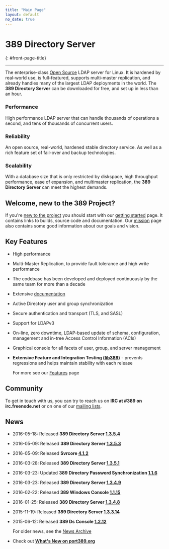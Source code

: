 ```yaml
---
title: "Main Page"
layout: default
no_date: true
---
```


# 389 Directory Server
{: #front-page-title}

---

The enterprise-class [Open Source](docs/389ds/FAQ/licensing.html) LDAP server for Linux. It is hardened by real-world use, is full-featured, supports multi-master replication, and already handles many of the largest LDAP deployments in the world.  The **389 Directory Server** can be downloaded for free, and set up in less than an hour.

<div id="front-page-columns" class="container-fluid">
  <div class="row">
    <div class="col-xs-12 col-md-4">
      <h3 class="front-page-column-title">
        Performance
      </h3>
      <p class="front-page-column-text">
        High performance LDAP server that can handle thousands of operations a
        second, and tens of thousands of concurrent users.
       </p>
    </div>
    <div class="col-xs-12 col-md-4">
      <h3 class="front-page-column-title">
        Reliability
      </h3>
      <p class="front-page-column-text">
        An open source, real-world, hardened stable directory service.  As well as a
        rich feature set of fail-over and backup technologies.
      </p>
    </div>
    <div class="col-xs-12 col-md-4">
      <h3 class="front-page-column-title">
        Scalability
      </h3>
      <p class="front-page-column-text">
        With a database size that is only restricted by diskspace, high throughput
        performance, ease of expansion, and multimaster replication, the <strong>
        389 Directory Server</strong> can meet the highest demands.
      </p>
    </div>
  </div>
</div>

## Welcome, new to the 389 Project?

If you're [new to the project](docs/389ds/users.html) you should start with
our [getting started](docs/389ds/FAQ/getting-started.html) page. It contains
links to builds, source code and documentation. Our
[mission](docs/389ds/FAQ/mission.html) page also contains some good
information about our goals and vision.

## Key Features

-   High performance
-   Multi-Master Replication, to provide fault tolerance and high write performance
-   The codebase has been developed and deployed continuously by the same team for more than a decade
-   Extensive [documentation](https://access.redhat.com/site/documentation/Red_Hat_Directory_Server/)
-   Active Directory user and group synchronization
-   Secure authentication and transport (TLS, and SASL)
-   Support for LDAPv3
-   On-line, zero downtime, LDAP-based update of schema, configuration, management and in-tree Access Control Information (ACIs)
-   Graphical console for all facets of user, group, and server management
-   **Extensive Feature and Integration Testing ([lib389](docs/389ds/FAQ/upstream-test-framework.html))** - prevents regressions and helps maintain stability with each release

    For more see our [Features](docs/389ds/FAQ/features.html) page

## Community

To get in touch with us, you can try to reach us on **IRC at \#389 on irc.freenode.net** or on one of our [mailing lists](docs/389ds/mailing-lists.html).

## News

<!-- Try to keep this list under 10 releases  -->

- 2016-05-18: Released **389 Directory Server [1.3.5.4](docs/389ds/releases/release-1-3-5-4.html)**
- 2016-05-09: Released **389 Directory Server [1.3.5.3](docs/389ds/releases/release-1-3-5-3.html)**
- 2016-05-09: Released **Svrcore [4.1.2](docs/389ds/releases/release-svrcore-4-1-2.html)**
- 2016-03-28: Released **389 Directory Server [1.3.5.1](docs/389ds/releases/release-1-3-5-1.html)**
- 2016-03-23: Updated **389 Directory Password Synchronization [1.1.6](docs/389ds/releases/release-passsync-1-1-6.html)**
- 2016-03-23: Released **389 Directory Server [1.3.4.9](docs/389ds/releases/release-1-3-4-9.html)**
- 2016-02-22: Released **389 Windows Console [1.1.15](docs/389ds/releases/release-windows-console-1-1-15.html)**
- 2016-01-25: Released **389 Directory Server [1.3.4.8](docs/389ds/releases/release-1-3-4-8.html)**
- 2015-11-19: Released **389 Directory Server [1.3.3.14](docs/389ds/releases/release-1-3-3-14.html)**
- 2015-06-12: Released **389 Ds Console [1.2.12](docs/389ds/releases/release-ds-console-1-2-12.html)**

    For older news, see the [News Archive](docs/389ds/releases/news-archive.html)

- Check out **[What's New on port389.org](whats_new.html)**

<br>
